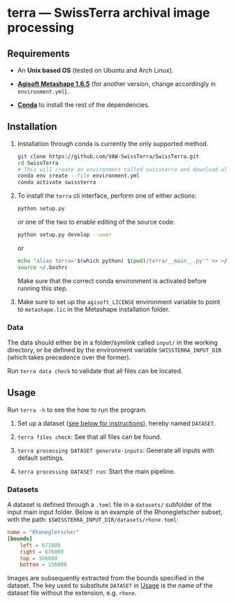 # terra — SwissTerra archival image processing

## Requirements

* An **Unix based OS** (tested on Ubuntu and Arch Linux).

* **[Agisoft Metashape 1.6.5](https://www.agisoft.com/downloads/installer/)** (for another version, change accordingly in `environment.yml`).

* **[Conda](https://docs.conda.io/projects/conda/en/latest/user-guide/install/linux.html)** to install the rest of the dependencies.

## Installation
1. 	
	Installation through conda is currently the only supported method.

	```bash
	git clone https://github.com/VAW-SwissTerra/SwissTerra.git
	cd SwissTerra
	# This will create an environment called swissterra and download all the packages
	conda env create --file environment.yml
	conda activate swissterra
	```
2. 	To install the `terra` cli interface, perform one of either actions:
	```bash
	python setup.py 
	```
	or one of the two to enable editing of the source code:
	```bash
	python setup.py develop --user
	```
	or
	```bash
	echo "alias terra='$(which python) $(pwd)/terra/__main__.py'" >> ~/.bashrc
	source ~/.bashrc
	```

	Make sure that the correct conda environment is activated before running this step.

3. 	Make sure to set up the `agisoft_LICENSE` environment variable to point to `metashape.lic` in the Metashape installation folder.

### Data
The data should either be in a folder/symlink called `input/` in the working directory, or be defined by the environment variable `SWISSTERRA_INPUT_DIR` (which takes precedence over the former).

Run `terra data check` to validate that all files can be located.

## Usage
Run `terra -h` to see the how to run the program.

1. Set up a dataset ([see below for instructions](#datasets)), hereby named `DATASET`.

2. `terra files check`: See that all files can be found.

3. `terra processing DATASET generate-inputs`: Generate all inputs with default settings.

4. `terra processing DATASET run`: Start the main pipeline.


### Datasets
A dataset is defined through a `.toml` file in a `datasets/` subfolder of the input main input folder.
Below is an example of the Rhonegletscher subset, with the path: `$SWISSTERRA_INPUT_DIR/datasets/rhone.toml`:

```toml
name = "Rhonegletscher"
[bounds]
	left = 671000
	right = 676000
	top = 166000
	bottom = 156000
```
Images are subsequently extracted from the bounds specified in the dataset.
The key used to substitute `DATASET` in [Usage](#usage) is the name of the dataset file without the extension, e.g. `rhone`.
